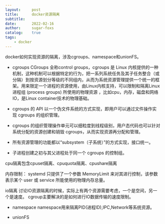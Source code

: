 ```yaml
---
layout:     post
title:      docker资源隔离
subtitle:   
date:       2022-02-16
author:     sugar-foxs
catalog: 	true
tags:
    - docker
---
```


docker如何实现资源的隔离，涉及cgroups、namespace和unionFS。

- cgroups
CGroups 全称control groups，cgroups 是 Linux 内核提供的一种机制，这种机制可以根据特定的行为，把一系列系统任务及其子任务整合（或分隔）到按资源划分等级的不同组内，从而为系统资源管理提供一个统一的框架。用来限定一个进程的资源使用，由Linux内核支持，可以限制和隔离Linux进程组 (process groups) 所使用的物理资源 ，比如cpu，内存，磁盘和网络IO，是Linux container技术的物理基础。

- cgroups 的 API 以一个伪文件系统的方式实现，即用户可以通过文件操作实现 cgroups 的组织管理。
- cgroups 的组织管理操作单元可以细粒度到线程级别，用户态代码也可以针对系统分配的资源创建和销毁 cgroups，从而实现资源再分配和管理。
- 所有资源管理的功能都以“subsystem（子系统）”的方式实现，接口统一。
- 子进程创建之初与其父进程处于同一个 cgroups 的控制组。


cpu隔离包含cpuset隔离、cpuquota隔离、cpushare隔离


内存限制：
systemd 只提供了一个参数 MemoryLimit 来对其进行控制，该参数表示某个 user 或 service 所能使用的物理内存总量。

io隔离
讨论IO资源隔离的时候，实际上有两个资源需要考虑，一个是空间，另一个是速度。
cgroup主要解决的是如何进行IO数据传输的速度限制。

- namespace
namespace用来隔离PID(进程ID),IPC,Network等系统资源。

- unionFS
